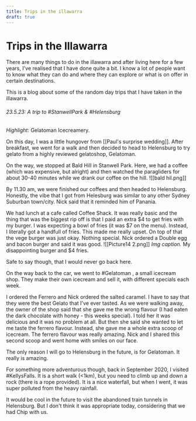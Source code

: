 ```yaml
---
title: Trips in the illawarra
draft: true
---
```

# Trips in the Illawarra
There are many things to do in the illawarra and after living here for a few years, I've realised that I have done quite a bit. I know a lot of people want to know what they can do and where they can explore or what is on offer in certain destinations. 

This is a blog about some of the random day trips that I have taken in the illawarra. 

###### 23.5.23: A trip to  #StanwellPark & #Helensburg
*Highlight:* Gelatoman Icecreamery. 

On this day, I was a little hungover from [[Paul's surprise wedding]]. After breakfast, we went for a walk and then decided to head to Helensburg to try gelato from a highly reviewed gelatoshop, Gelatoman. 

On the way, we stopped at Bald Hill in Stanwell Park. Here, we had a coffee (which was expensive, but alright) and then watched the paragliders for about 30-40 minutes while we drank our coffee on the hill. ![[bald hil.png]]

By 11.30 am, we were finished our coffees and then headed to Helensburg. Honestly, the vibe that I got from Helesburg was similar to any other Sydney Suburban town/city. Nick said that it reminded him of Panania. 

We had lunch at a cafe called Coffee Shack. It was really basic and the thing that was the biggest rip off is that I paid an extra $4 to get fries with my burger. I was expecting a bowl of fries (it was $7 on the menu). Instead, I literally got a handfull of fries. This made me really upset. On top of that the vege burger was just okay. Nothing special. Nick ordered a Double egg and bacon burger and said it was good. 
![[Picture14 2.png]]
*Img caption.* My disappointing burger and $4 fries. 

Safe to say though, that I would never go back here. 

On the way back to the car, we went to #Gelatoman , a small icecream shop. They make their own icecream and sell it, with different specials each week.  

I ordered the Ferrero and Nick ordered the salted caramel. I have to say that they were the best Gelato that I've ever tasted. As we were walking away, the owner of the shop said that she gave me the wrong flavour (I had eaten the dark chocolate with honey - this weeks special). I told her it was delicious and it was no problem at all. But then she said she wanted to let me taste the ferrero flavour. Instead, she gave me a whole extra scoop of icecream. The ferrero flavour was really amazing. Nick and I shared this second scoop and went home with smiles on our face. 

The only reason I will go to Helensburg in the future, is for Gelatoman. It really is amazing. 

For something more adventurous though, back in September 2020, I visited #KellysFalls. It is a short walk (<1km), but you need to climb up and down a rock (there is a rope provided). It is a nice waterfall, but when I went, it was super polluted from the heavy rainfall. 

It would be cool in the future to visit the abandoned train tunnels in Helensburg. But I don't think it was appropriate today, considering that we had Chip with us. 
